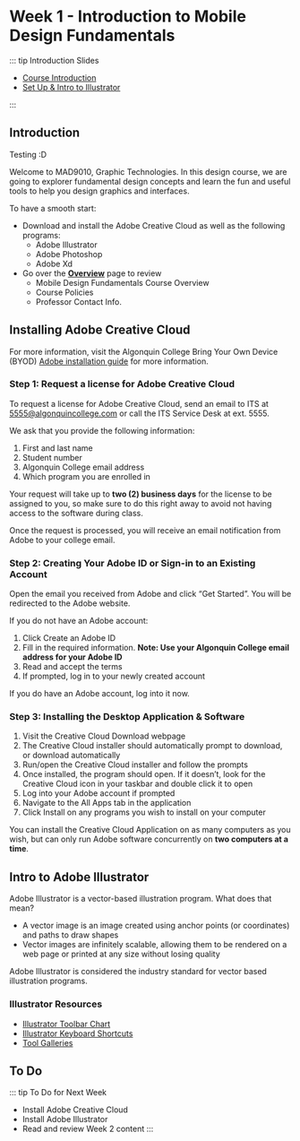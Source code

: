 # Week 1 - Introduction to Mobile Design Fundamentals

::: tip Introduction Slides

- [Course Introduction](/F2021/w1-course-introduction-f21.pdf)
- [Set Up & Intro to Illustrator](/F2021/w1-set-up-intro-to-illustrator.pdf)

:::

## Introduction

Testing :D

Welcome to MAD9010, Graphic Technologies. In this design course, we are going to explorer fundamental design concepts and learn the fun and useful tools to help you design graphics and interfaces.

To have a smooth start:

- Download and install the Adobe Creative Cloud as well as the following programs:
  - Adobe Illustrator
  - Adobe Photoshop
  - Adobe Xd
- Go over the [**Overview**](../../overview/) page to review
  - Mobile Design Fundamentals Course Overview
  - Course Policies
  - Professor Contact Info.

## Installing Adobe Creative Cloud

For more information, visit the Algonquin College Bring Your Own Device (BYOD) [Adobe installation guide](https://www.algonquincollege.com/byod/adobe/) for more information.

### Step 1: Request a license for Adobe Creative Cloud

To request a license for Adobe Creative Cloud, send an email to ITS at [5555@algonquincollege.com](mailto:5555@algonquincollege.com) or call the ITS Service Desk at ext. 5555.

We ask that you provide the following information:

1. First and last name
2. Student number
3. Algonquin College email address
4. Which program you are enrolled in

Your request will take up to **two (2) business days** for the license to be assigned to you, so make sure to do this right away to avoid not having access to the software during class.

Once the request is processed, you will receive an email notification from Adobe to your college email.

### Step 2: Creating Your Adobe ID or Sign-in to an Existing Account

Open the email you received from Adobe and click “Get Started”. You will be redirected to the Adobe website.

If you do not have an Adobe account:

1. Click Create an Adobe ID
2. Fill in the required information. **Note: Use your Algonquin College email address for your Adobe ID**
3. Read and accept the terms
4. If prompted, log in to your newly created account

If you do have an Adobe account, log into it now.

### Step 3: Installing the Desktop Application & Software

1. Visit the Creative Cloud Download webpage
2. The Creative Cloud installer should automatically prompt to download, or download automatically
3. Run/open the Creative Cloud installer and follow the prompts
4. Once installed, the program should open.
   If it doesn’t, look for the Creative Cloud icon in your taskbar and double click it to open
5. Log into your Adobe account if prompted
6. Navigate to the All Apps tab in the application
7. Click Install on any programs you wish to install on your computer

You can install the Creative Cloud Application on as many computers as you wish, but can only run Adobe software concurrently on **two computers at a time**.

## Intro to Adobe Illustrator

Adobe Illustrator is a vector-based illustration program. What does that mean?

- A vector image is an image created using anchor points (or coordinates) and paths to draw shapes
- Vector images are infinitely scalable, allowing them to be rendered on a web page or printed at any size without losing quality

Adobe Illustrator is considered the industry standard for vector based illustration programs.

### Illustrator Resources

- [Illustrator Toolbar Chart](https://helpx.adobe.com/content/dam/help/en/illustrator/using/tools/jcr_content/main-pars/image_2118360399/Tool-bar-chart.png)
- [Illustrator Keyboard Shortcuts](https://helpx.adobe.com/illustrator/using/default-keyboard-shortcuts.html)
- [Tool Galleries](https://helpx.adobe.com/illustrator/using/tool-galleries.html)

## To Do

::: tip To Do for Next Week

- Install Adobe Creative Cloud
- Install Adobe Illustrator
- Read and review Week 2 content
  :::
